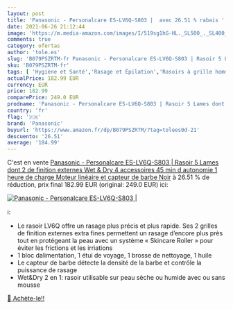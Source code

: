 ```yaml
---
layout: post
title: 'Panasonic - Personalcare ES-LV6Q-S803 |  avec 26.51 % rabais '
date: 2021-06-26 21:12:44
image: 'https://m.media-amazon.com/images/I/519sg1hG-HL._SL500_._SL400_.jpg'
comments: true
category: ofertas
author: 'tole.es'
slug: 'B079PSZRTM-fr Panasonic - Personalcare ES-LV6Q-S803 | Rasoir 5 Lames...'
sku: 'B079PSZRTM-fr'
tags: [ 'Hygiène et Santé','Rasage et Épilation','Rasoirs à grille homme','Rasoirs électriques et accessoires','Rasoirs électriques homme','panasonic', ]
actualPrice: 182.99 EUR
currency: EUR
price: 182.99
comparePrice: 249.0 EUR
prodname: 'Panasonic - Personalcare ES-LV6Q-S803 | Rasoir 5 Lames dont 2 de finition externes Wet & Dry 4 accessoires 45 min d autonomie 1 heure de charge Moteur linéaire et capteur de barbe Noir'
country: 'fr'
flag: '🇫🇷'
brand: 'Panasonic'
buyurl: 'https://www.amazon.fr/dp/B079PSZRTM/?tag=tolees0d-21'
descuento: '26.51'
average: '184.99'
---
```


C'est en vente [Panasonic - Personalcare ES-LV6Q-S803 | Rasoir 5 Lames dont 2 de finition externes Wet & Dry 4 accessoires 45 min d autonomie 1 heure de charge Moteur linéaire et capteur de barbe Noir](https://www.amazon.fr/dp/B079PSZRTM/?tag=tolees0d-21)  à  26.51 % de réduction, prix final  182.99 EUR (original: 249.0 EUR) ici:

[![Panasonic - Personalcare ES-LV6Q-S803 | ](https://m.media-amazon.com/images/I/519sg1hG-HL._SL500_._SL400_.jpg)](https://www.amazon.fr/dp/B079PSZRTM/?tag=tolees0d-21)

ℹ️:

- Le rasoir LV6Q offre un rasage plus précis et plus rapide. Ses 2 grilles de finition externes extra fines permettent un rasage d’encore plus près tout en protégeant la peau avec un système « Skincare Roller » pour éviter les frictions et les irriations
- 1 bloc dalimentation, 1 étui de voyage, 1 brosse de nettoyage, 1 huile
- Le capteur de barbe détecte la densité de la barbe et contrôle la puissance de rasage
- Wet&Dry 2 en 1: rasoir utilisable sur peau sèche ou humide avec ou sans mousse

[🛒 Achète-le!!](https://www.amazon.fr/dp/B079PSZRTM/?tag=tolees0d-21)
